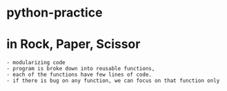# python-practice


# in Rock, Paper, Scissor
    - modularizing code
    - program is broke down into reusable functions, 
    - each of the functions have few lines of code. 
    - if there is bug on any function, we can focus on that function only